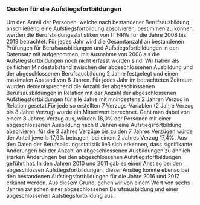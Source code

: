 ### Quoten für die Aufstiegsfortbildungen

Um den Anteil der Personen, welche nach bestandener Berufsausbildung anschließend eine Aufstiegsfortbildung absolvieren, bestimmen zu können, werden die Berufsbildungsstatistiken von IT NRW für die Jahre 2008 bis 2019 betrachtet. Für jedes Jahr wird die Gesamtanzahl an bestandenen Prüfungen für Berufsausbildungen und Aufstiegsfortbildungen in den Datensatz mit aufgenommen, mit Ausnahme von 2008 als die Aufstiegsfortbildungen noch nicht erfasst worden sind. Wir haben als zeitlichen Mindestabstand zwischen der abgeschlossenen Ausbildung und der abgeschlossenen Berufsausbildung 2 Jahre festgelegt und einen maximalen Abstand von 8 Jahren. Für jedes Jahr im betrachteten Zeitraum wurden dementsprechend die Anzahl der abgeschlossenen Berufsausbildungen in Relation mit der Anzahl der abgeschlossenen Aufstiegsfortbildungen für alle Jahre mit mnindestens 2 Jahren Verzug in Relation gesetzt.Für jede so erstellten 7 Verzugs-Variablen (2 Jahre Verzug bis 8 Jahre Verzug) wurde ein Mitterlwert berechnet. Geht man dabei von einem 8 Jahres Verzug aus, würden 18,0% der Personen mit einer abgeschlossenen Ausbildung nach 8 Jahren eine Aufstiegsfortbildung absolvieren, für die 3 Jahres Verzüge bis zu den 7 Jahres Verzügen würde der Anteil jeweils 17,9% betragen, bei einem 2 Jahres Verzug 17,4%. Aus den Daten der Berufsbildungsstatistik ließ sich erkennen, dass signifikante Änderungen bei der Anzahl an abgeschlossenen Ausbildungen zu ähnlich starken Änderungen bei den abgeschlossenen Aufstiegsfortbildungen geführt hat. In den Jahren 2010 und 2011 gab es einen Anstieg bei den abgeschlossen Aufstiegsfortbildungen, dieser Anstieg konnte ebenso bei den bestandenen Aufstiegsfortbildungen für die Jahre 2016 und 2017 erkannt werden. Aus diesem Grund, gehen wir von einem Wert von sechs Jahren zwischen einer abgeschlossenen Berufsausbildung und einer abgeschlossenen Aufstiegsfortbildung aus.  